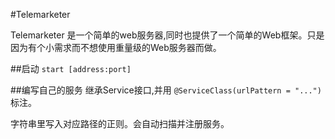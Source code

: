 #Telemarketer

Telemarketer 是一个简单的web服务器,同时也提供了一个简单的Web框架。只是因为有个小需求而不想使用重量级的Web服务器而做。

##启动
`start [address:port]`

##编写自己的服务
继承Service接口,并用 `@ServiceClass(urlPattern = "...")` 标注。

字符串里写入对应路径的正则。会自动扫描并注册服务。